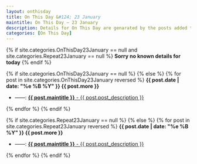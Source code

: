 ```yaml
---
layout: onthisday
title: On This Day &#124; 23 January
maintitle: On This Day — 23 January
description: Details for On This Day are genarated by the posts added to the website so the content is subject to changes/updates over time.
categories: [On This Day]
---
```


{% if site.categories.OnThisDay23January == null and site.categories.Repeat23January == null %}
<strong>Sorry no known details for today</strong>
{% endif %}

{% if site.categories.OnThisDay23January == null %}
{% else %}
{% for post in site.categories.OnThisDay23January reversed %}
<strong>{{ post.date | date: "%e %B %Y" }} {{ post.more }}</strong>
<ul>
<li> ——: <a href="{{ post.url }}"><strong>{{ post.maintitle }}</strong> - {{ post.post_description }}</a></li>
</ul>
{% endfor %}
{% endif %}

{% if site.categories.Repeat23January == null %}
{% else %}
{% for post in site.categories.Repeat23January reversed %}
<strong>{{ post.date | date: "%e %B %Y" }} {{ post.more }}</strong>
<ul>
<li> ——: <a href="{{ post.url }}"><strong>{{ post.maintitle }}</strong> - {{ post.post_description }}</a></li>
</ul>
{% endfor %}
{% endif %}
